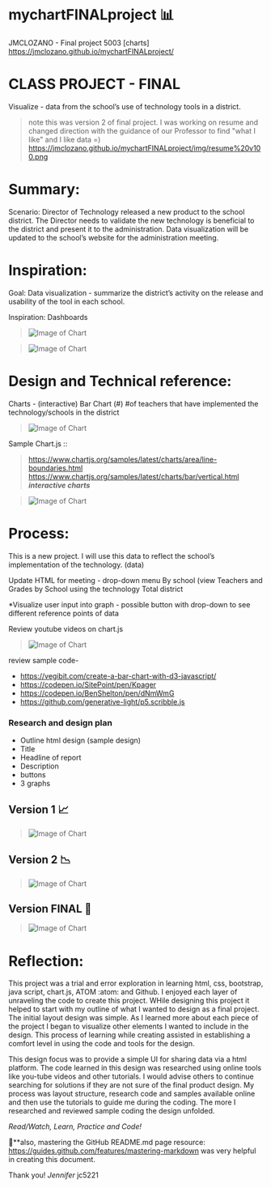 # mychartFINALproject :bar_chart:
JMCLOZANO - Final project 5003 [charts]
https://jmclozano.github.io/mychartFINALproject/

# CLASS PROJECT - FINAL
Visualize - data from the school’s use of technology tools in a district.
> note this was version 2 of final project. I was working on resume and changed direction with the guidance of our Professor to find "what I like" and I like data =) https://jmclozano.github.io/mychartFINALproject/img/resume%20v100.png

# Summary:
Scenario: Director of Technology released a new product to the school district. The Director needs to validate the new technology is beneficial to the district and present it to the administration. Data visualization will be updated to the school’s website for the administration meeting. 

# Inspiration:
Goal: Data visualization - summarize the district’s activity on the release and usability of the tool in each school. 

Inspiration: Dashboards

>![Image of Chart](https://jmclozano.github.io/mychartFINALproject/img/inspiration%202.png)

>![Image of Chart](https://jmclozano.github.io/mychartFINALproject/img/inspiration%201.png)


# Design and Technical reference:
Charts - (interactive)
Bar Chart (#)
#of teachers that have implemented the technology/schools in the district

>![Image of Chart](https://jmclozano.github.io/mychartFINALproject/img/code%20chart%20js.png)

Sample Chart.js :: 
>https://www.chartjs.org/samples/latest/charts/area/line-boundaries.html
>https://www.chartjs.org/samples/latest/charts/bar/vertical.html
***interactive charts***

>![Image of Chart](https://jmclozano.github.io/mychartFINALproject/img/sample%20chart%20js.png)


# Process:
This is a new project. I will use this data to reflect the school’s implementation of the technology. (data) 

Update HTML for meeting - drop-down menu 
By school  (view Teachers and Grades by School using the technology
Total district

*Visualize user input into graph - possible button with drop-down to see different reference points of data

Review youtube videos on chart.js
>![Image of Chart](https://jmclozano.github.io/mychartFINALproject/img/youtube.png)


review sample code- 
* https://vegibit.com/create-a-bar-chart-with-d3-javascript/
* https://codepen.io/SitePoint/pen/Kpager
* https://codepen.io/BenShelton/pen/dNmWmG
* https://github.com/generative-light/p5.scribble.js

### Research and design plan
* Outline html design (sample design) 
* Title 
* Headline of report
* Description 
* buttons
* 3 graphs

## Version 1 :chart_with_upwards_trend:

>![Image of Chart](https://jmclozano.github.io/mychartFINALproject/img/charts%20v2.png)

## Version 2 	:chart_with_downwards_trend:

>![Image of Chart](https://jmclozano.github.io/mychartFINALproject/img/chart%20v3.png)


## Version FINAL :pushpin:

>![Image of Chart](https://jmclozano.github.io/mychartFINALproject/img/chart%20final.png)


# Reflection:

This project was a trial and error exploration in learning html, css, bootstrap, java script, chart.js, ATOM :atom: and Github. I enjoyed each layer of unraveling the code to create this project. WHile designing this project it helped to start with my outline of what I wanted to design as a final project. The initial layout design was simple. As I learned more about each piece of the project I began to visualize other elements I wanted to include in the design. This process of learning while creating assisted in establishing a comfort level in using the code and tools for the design. 

This design focus was to provide a simple UI for sharing data via a html platform. The code learned in this design was researched using online tools like you-tube videos and other tutorials. I would advise others to continue searching for solutions if they are not sure of the final product design. My process was layout structure, research code and samples available online and then use the tutorials to guide me during the coding. The more I researched and reviewed sample coding the design unfolded. 

_Read/Watch, Learn, Practice and Code!_ 

:speech_balloon:**also, mastering the GitHub README.md page resource: https://guides.github.com/features/mastering-markdown
was very helpful in creating this document. 

Thank you! 
_Jennifer_ jc5221

